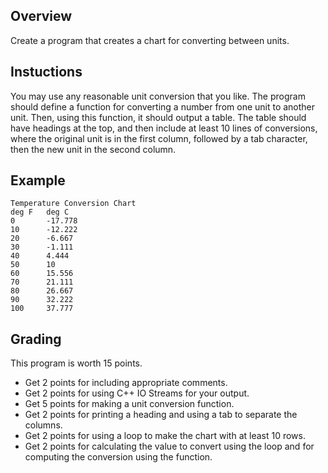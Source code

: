 ## Overview

Create a program that creates a chart for converting between units.

## Instuctions

You may use any reasonable unit conversion that you like. 
The program should define a function for converting a number from one unit to another unit. Then, using this function, it should
output a table. The table should have headings at the top, and then include at least 10 lines of conversions, where the original 
unit is in the first column, followed by a tab character, then the new unit in the second column.


## Example
```
Temperature Conversion Chart
deg F   deg C
0       -17.778
10      -12.222
20      -6.667
30      -1.111
40      4.444
50      10
60      15.556
70      21.111
80      26.667
90      32.222
100     37.777
```

## Grading

This program is worth 15 points.


*    Get 2 points for including appropriate comments.
*    Get 2 points for using C++ IO Streams for your output.
*    Get 5 points for making a unit conversion function.
*   Get 2 points for printing a heading and using a tab to separate the columns.
*    Get 2 points for using a loop to make the chart with at least 10 rows.
*    Get 2 points for calculating the value to convert using the loop and for computing the conversion using the function.
